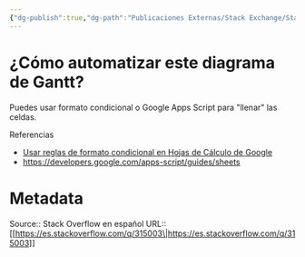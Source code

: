 ```yaml
---
{"dg-publish":true,"dg-path":"Publicaciones Externas/Stack Exchange/Stack Overflow en español/es.stackoverflow.com-315003.md","permalink":"/publicaciones-externas/stack-exchange/stack-overflow-en-espanol/es-stackoverflow-com-315003/","title":"¿Cómo automatizar este diagrama de Gantt?","hide":true,"noteIcon":"\"0\"","created":"2024-04-03T12:49:10.417-06:00","updated":"2024-04-05T16:43:56.390-06:00"}
---
```


# ¿Cómo automatizar este diagrama de Gantt?

Puedes usar formato condicional o Google Apps Script para "llenar" las celdas.

Referencias

- [Usar reglas de formato condicional en Hojas de Cálculo de Google](https://support.google.com/docs/answer/78413?co=GENIE.Platform%3DDesktop&hl=es)
- https://developers.google.com/apps-script/guides/sheets

# Metadata
Source:: Stack Overflow en español
URL:: [[https://es.stackoverflow.com/q/315003\|https://es.stackoverflow.com/q/315003]]

